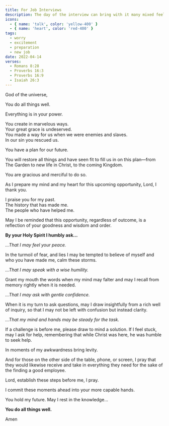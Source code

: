 ```yaml
---
title: For Job Interviews
description: The day of the interview can bring with it many mixed feelings
icons:
  - { name: 'talk', color: 'yellow-400' }
  - { name: 'heart', color: 'red-400' }
tags:
  - worry
  - excitement
  - preparation
  - new job
date: 2022-04-14
verses:
  - Romans 8:28
  - Proverbs 16:3
  - Proverbs 16:9
  - Isaiah 26:3
---
```


God of the universe,

You do all things well.

Everything is in your power.

You create in marvelous ways.<br/>
Your great grace is undeserved.<br/>
You made a way for us when we were enemies and slaves.<br/>
In our sin you rescued us.

You have a plan for our future.

You will restore all things and have seen fit to fill us in on this plan—from The Garden to new life in Christ, to the coming Kingdom.

You are gracious and merciful to do so.

As I prepare my mind and my heart for this upcoming opportunity, Lord, I thank you.

I praise you for my past.<br/>
The history that has made me.<br/>
The people who have helped me.

May I be reminded that this opportunity, regardless of outcome, is a reflection of your goodness and wisdom and order.

**By your Holy Spirit I humbly ask...**

_...That I may feel your peace._

In the turmoil of fear, and lies I may be tempted to believe of myself and who you have made me, calm these storms.

_...That I may speak with a wise humility._

Grant my mouth the words when my mind may falter and may I recall from memory rightly when it is needed.

_...That I may ask with gentle confidence._

When it is my turn to ask questions, may I draw insightfully from a rich well of inquiry, so that I may not be left with confusion but instead clarity.

_...That my mind and hands may be steady for the task._

If a challenge is before me, please draw to mind a solution. If I feel stuck, may I ask for help, remembering that while Christ was here, he was humble to seek help.

In moments of my awkwardness bring levity.

And for those on the other side of the table, phone, or screen, I pray that they would likewise receive and take in everything they need for the sake of the finding a good employee.

Lord, establish these steps before me, I pray.

I commit these moments ahead into your more capable hands.

You hold my future. May I rest in the knowledge...

**You do all things well.**

Amen

